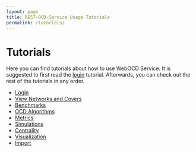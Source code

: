 ```yaml
---
layout: page
title: REST-OCD-Service Usage Tutorials
permalink: /tutorials/
---
```

# Tutorials

Here you can find tutorials about how to use WebOCD Service. It is suggested to first read the <a href="/REST-OCD-Services/pages/tutorials/login">login</a> tutorial. Afterwards, you can check out the rest of the tutorials in any order. 

<ul>
   <li> <a href="/REST-OCD-Services/pages/tutorials/login"> Login </a></li>
   <li><a href="/REST-OCD-Services/pages/tutorials/networks-covers-view"> View Networks and Covers </a></li>
   <li><a href="/REST-OCD-Services/pages/tutorials/benchmarks">Benchmarks</a></li>
   <li><a href="/REST-OCD-Services/pages/tutorials/ocd-algorithms">OCD Algorithms</a></li>
   <li><a href="/REST-OCD-Services/pages/tutorials/metrics">Metrics</a></li>
   <li><a href="/REST-OCD-Services/pages/tutorials/cooperation-simulation">Simulations</a></li>
   <li><a href="/REST-OCD-Services/pages/tutorials/centrality">Centrality</a></li>
   <li><a href="/REST-OCD-Services/pages/tutorials/visualization">Visualization</a></li>
   <li><a href="/REST-OCD-Services/pages/tutorials/import">Import</a></li>
</ul>

